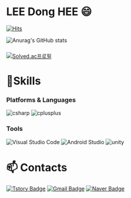 # LEE Dong HEE 😄

[![Hits](https://hits.seeyoufarm.com/api/count/incr/badge.svg?url=https%3A%2F%2Fgithub.com%2Floftdoggy&count_bg=%23E8D9FF&title_bg=%23FFD9EC&icon=&icon_color=%23FAE0D4&title=hits&edge_flat=false)](https://hits.seeyoufarm.com)

![Anurag's GitHub stats](https://github-readme-stats.vercel.app/api?username=loftdoggy&show_icons=true&theme=dracula)
###
###
[![Solved.ac프로필](http://mazassumnida.wtf/api/v2/generate_badge?boj=ziou000)](https://solved.ac/ziou000)

# 💪Skills

### Platforms & Languages
![csharp](https://img.shields.io/badge/c%20sharp-512BD4.svg?&style=for-the-badge&logo=csharp&logoColor=white)
![cplusplus](https://img.shields.io/badge/c%20++-00599C.svg?&style=for-the-badge&logo=cplusplus&logoColor=white)

### Tools
![Visual Studio Code](https://img.shields.io/badge/Visual%20Studio%20Code-007ACC.svg?&style=for-the-badge&logo=Visual%20Studio%20Code&logoColor=white)
![Android Studio](https://img.shields.io/badge/Android%20Studio-3DDC84.svg?&style=for-the-badge&logo=Android%20Studio&logoColor=white)
![unity](https://img.shields.io/badge/unity-000001.svg?&style=for-the-badge&logo=unity&logoColor=white)


# 📫 Contacts
[![Tstory Badge](http://img.shields.io/badge/-tistory-000000?style=flat-square&logo=tistory&link=https://garret_doggy.tistory.com/)](https://garret_doggy.tistory.com/)
[![Gmail Badge](https://img.shields.io/badge/Gmail-d14836?style=flat-square&logo=Gmail&logoColor=white&link=mailto:chtori1202@gmail.com)](mailto:chtori1202@gmail.com)
[![Naver Badge](https://img.shields.io/badge/Naver-03C75A?style=flat-square&logo=Naver&logoColor=white&link=mailto:ziou000@naver.com)](mailto:ziou000@naver.com)
 
<!--
**loftdoggy/loftdoggy** is a ✨ _special_ ✨ repository because its `README.md` (this file) appears on your GitHub profile.

Here are some ideas to get you started:

- 🔭 I’m currently working on ...
- 🌱 I’m currently learning ...
- 👯 I’m looking to collaborate on ...
- 🤔 I’m looking for help with ...
- 💬 Ask me about ...
- 📫 How to reach me: ...
- 😄 Pronouns: ...
- ⚡ Fun fact: ...
-->
